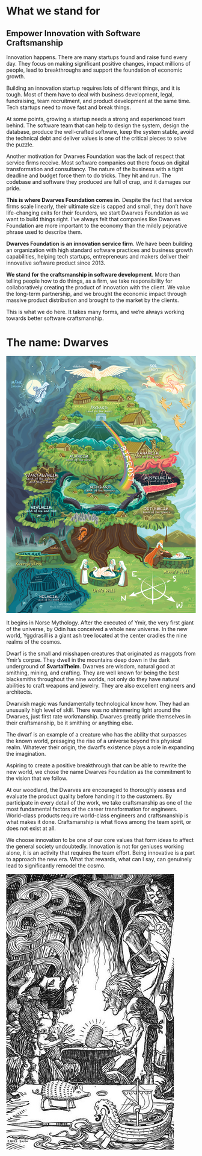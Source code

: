 # What we stand for
## Empower Innovation with Software Craftsmanship
Innovation happens. There are many startups found and raise fund every day. They focus on making significant positive changes, impact millions of people, lead to breakthroughs and support the foundation of economic growth.

Building an innovation startup requires lots of different things, and it is tough. Most of them have to deal with business development, legal, fundraising, team recruitment, and product development at the same time. Tech startups need to move fast and break things. 

At some points, growing a startup needs a strong and experienced team behind. The software team that can help to design the system, design the database, produce the well-crafted software, keep the system stable, avoid the technical debt and deliver values is one of the critical pieces to solve the puzzle.

Another motivation for Dwarves Foundation was the lack of respect that service firms receive. Most software companies out there focus on digital transformation and consultancy. The nature of the business with a tight deadline and budget force them to do tricks. They hit and run. The codebase and software they produced are full of crap, and it damages our pride. 

**This is where Dwarves Foundation comes in.**
Despite the fact that service firms scale linearly, their ultimate size is capped and small, they don’t have life-changing exits for their founders, we start Dwarves Foundation as we want to build things right. I’ve always felt that companies like Dwarves Foundation are more important to the economy than the mildly pejorative phrase used to describe them.

**Dwarves Foundation is an innovation service firm**. We have been building an organization with high standard software practices and business growth capabilities, helping tech startups, entrepreneurs and makers deliver their innovative software product since 2013.

**We stand for the craftsmanship in software development**. More than telling people how to do things, as a firm, we take responsibility for collaboratively creating the product of innovation with the client. We value the long-term partnership, and we brought the economic impact through massive product distribution and brought to the market by the clients. 

This is what we do here. It takes many forms, and we’re always working towards better software craftsmanship.

# The name: Dwarves

![](img/yggdrasill.png)

It begins in Norse Mythology. After the executed of Ymir, the very first giant of the universe, by Odin has conceived a whole new universe. In the new world, Yggdrasill is a giant ash tree located at the center cradles the nine realms of the cosmos.

Dwarf is the small and misshapen creatures that originated as maggots from Ymir’s corpse. They dwell in the mountains deep down in the dark underground of **Svartalfheim**. Dwarves are wisdom, natural good at smithing, mining, and crafting. They are well known for being the best blacksmiths throughout the nine worlds, not only do they have natural abilities to craft weapons and jewelry. They are also excellent engineers and architects.

Dwarvish magic was fundamentally technological know how. They had an unusually high level of skill. There was no shimmering light around the Dwarves, just first rate workmanship. Dwarves greatly pride themselves in their craftsmanship, be it smithing or anything else.

The dwarf is an example of a creature who has the ability that surpasses the known world, presaging the rise of a universe beyond this physical realm. Whatever their origin, the dwarf’s existence plays a role in expanding the imagination.

Aspiring to create a positive breakthrough that can be able to rewrite the new world, we chose the name Dwarves Foundation as the commitment to the vision that we follow.

At our woodland, the Dwarves are encouraged to thoroughly assess and evaluate the product quality before handing it to the customers. By participate in every detail of the work, we take craftsmanship as one of the most fundamental factors of the career transformation for engineers. World-class products require world-class engineers and craftsmanship is what makes it done. Craftsmanship is what flows among the team spirit, or does not exist at all.

We choose innovation to be one of our core values that form ideas to affect the general society undoubtedly. Innovation is not for geniuses working alone, it is an activity that requires the team effort. Being innovative is a part to approach the new era. What that rewards, what can I say, can genuinely lead to significantly remodel the cosmo.

![](img/dwarves.jpg)